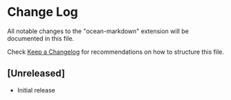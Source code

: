 # Change Log

All notable changes to the "ocean-markdown" extension will be documented in this file.

Check [Keep a Changelog](http://keepachangelog.com/) for recommendations on how to structure this file.

## [Unreleased]

- Initial release